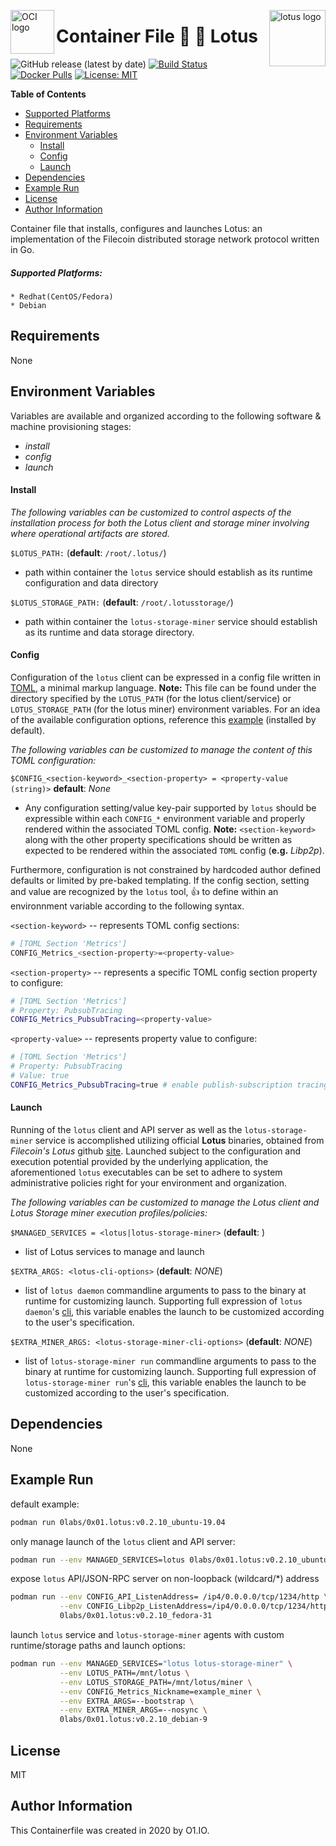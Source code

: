 <p><img src="https://avatars1.githubusercontent.com/u/12563465?s=200&v=4" alt="OCI logo" title="oci" align="left" height="70" /></p>
<p><img src="https://docs.lotu.sh/static/logo-512.png" alt="lotus logo" title="lotus" align="right" height="90" /></p>

Container File :cherry_blossom: :link: Lotus
=========
![GitHub release (latest by date)](https://img.shields.io/github/v/release/0x0I/container-file-lotus?color=yellow)
[![Build Status](https://travis-ci.org/0x0I/container-file-lotus.svg?branch=master)](https://travis-ci.org/0x0I/container-file-lotus)
[![Docker Pulls](https://img.shields.io/docker/pulls/0labs/0x01.lotus?style=flat)](https://hub.docker.com/repository/docker/0labs/0x01.lotus)
[![License: MIT](https://img.shields.io/badge/License-MIT-blueviolet.svg)](https://opensource.org/licenses/MIT)

**Table of Contents**
  - [Supported Platforms](#supported-platforms)
  - [Requirements](#requirements)
  - [Environment Variables](#environment-variables)
      - [Install](#install)
      - [Config](#config)
      - [Launch](#launch)
  - [Dependencies](#dependencies)
  - [Example Run](#example-run)
  - [License](#license)
  - [Author Information](#author-information)

Container file that installs, configures and launches Lotus: an implementation of the Filecoin distributed storage network protocol written in Go.

##### Supported Platforms:
```
* Redhat(CentOS/Fedora)
* Debian
```

Requirements
------------

None 

Environment Variables
--------------
Variables are available and organized according to the following software & machine provisioning stages:
* _install_
* _config_
* _launch_

#### Install

_The following variables can be customized to control aspects of the installation process for both the Lotus client and storage miner involving where operational artifacts are stored._

`$LOTUS_PATH:` (**default**: <string> `/root/.lotus/`)
- path within container the `lotus` service should establish as its runtime configuration and data directory
  
`$LOTUS_STORAGE_PATH:` (**default**: <string> `/root/.lotusstorage/`)
- path within container the `lotus-storage-miner` service should establish as its runtime and data storage directory.

#### Config

Configuration of the `lotus` client can be expressed in a config file written in [TOML](https://github.com/toml-lang/toml), a minimal markup language. **Note:** This file can be found under the directory specified by the `LOTUS_PATH` (for the lotus client/service) or `LOTUS_STORAGE_PATH` (for the lotus miner) environment variables. For an idea of the available configuration options, reference this [example](https://gist.github.com/0x0I/dd3e7e4fbb1b9feaf147c216ebfacff0) (installed by default).

_The following variables can be customized to manage the content of this TOML configuration:_
 
`$CONFIG_<section-keyword>_<section-property> = <property-value (string)>` **default**: *None*

* Any configuration setting/value key-pair supported by `lotus` should be expressible within each `CONFIG_*` environment variable and properly rendered within the associated TOML config. **Note:** `<section-keyword>` along with the other property specifications should be written as expected to be rendered within the associated `TOML` config (**e.g.** *Libp2p*).

Furthermore, configuration is not constrained by hardcoded author defined defaults or limited by pre-baked templating. If the config section, setting and value are recognized by the `lotus` tool, :thumbsup: to define within an environnment variable according to the following syntax.

  `<section-keyword>` -- represents TOML config sections:
  ```bash
  # [TOML Section 'Metrics']
  CONFIG_Metrics_<section-property>=<property-value>
  ```
  
  `<section-property>` -- represents a specific TOML config section property to configure:
  
  ```bash
  # [TOML Section 'Metrics']
  # Property: PubsubTracing
  CONFIG_Metrics_PubsubTracing=<property-value>
  ```

  `<property-value>` -- represents property value to configure:
  ```bash
  # [TOML Section 'Metrics']
  # Property: PubsubTracing
  # Value: true
  CONFIG_Metrics_PubsubTracing=true # enable publish-subscription tracing for performance monitoring/troubleshooting 
  ```
  
#### Launch

Running of the `lotus` client and API server as well as the `lotus-storage-miner` service is accomplished utilizing official **Lotus** binaries, obtained from *Filecoin's Lotus* github [site](https://github.com/filecoin-project/lotus/releases). Launched subject to the configuration and execution potential provided by the underlying application, the aforementioned `lotus` executables can be set to adhere to system administrative policies right for your environment and organization.

_The following variables can be customized to manage the Lotus client and Lotus Storage miner execution profiles/policies:_

`$MANAGED_SERVICES = <lotus|lotus-storage-miner>` (**default**: )
- list of Lotus services to manage and launch

`$EXTRA_ARGS: <lotus-cli-options>` (**default**: *NONE*)
- list of `lotus daemon` commandline arguments to pass to the binary at runtime for customizing launch. Supporting full expression of `lotus daemon`'s [cli](https://gist.github.com/0x0I/53533099efcee8c87a49301e79358a0a), this variable enables the launch to be customized according to the user's specification.
  
`$EXTRA_MINER_ARGS: <lotus-storage-miner-cli-options>` (**default**: *NONE*)
- list of `lotus-storage-miner run` commandline arguments to pass to the binary at runtime for customizing launch. Supporting full expression of `lotus-storage-miner run`'s [cli](https://gist.github.com/0x0I/71b7a7c25a7f558d4fd9f0ff39a896d6), this variable enables the launch to be customized according to the user's specification.

Dependencies
------------

None

Example Run
----------------
default example:
```bash
podman run 0labs/0x01.lotus:v0.2.10_ubuntu-19.04
```

only manage launch of the `lotus` client and API server:
```bash
podman run --env MANAGED_SERVICES=lotus 0labs/0x01.lotus:v0.2.10_ubuntu-19.04
```

expose `lotus` API/JSON-RPC server on non-loopback (wildcard/*) address
```bash
podman run --env CONFIG_API_ListenAddress= /ip4/0.0.0.0/tcp/1234/http \
           --env CONFIG_Libp2p_ListenAddress=/ip4/0.0.0.0/tcp/1234/http \
           0labs/0x01.lotus:v0.2.10_fedora-31
```

launch `lotus` service and `lotus-storage-miner` agents with custom runtime/storage paths and launch options:
```bash
podman run --env MANAGED_SERVICES="lotus lotus-storage-miner" \
           --env LOTUS_PATH=/mnt/lotus \
           --env LOTUS_STORAGE_PATH=/mnt/lotus/miner \
           --env CONFIG_Metrics_Nickname=example_miner \
           --env EXTRA_ARGS=--bootstrap \
           --env EXTRA_MINER_ARGS=--nosync \
           0labs/0x01.lotus:v0.2.10_debian-9
```

License
-------

MIT

Author Information
------------------

This Containerfile was created in 2020 by O1.IO.
